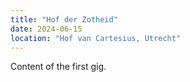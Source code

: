 ```yaml
---
title: "Hof der Zotheid"
date: 2024-06-15
location: "Hof van Cartesius, Utrecht"
---
```


Content of the first gig.
